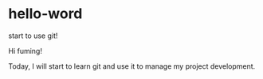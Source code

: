 # hello-word
start to use git!

Hi fuming!

Today, I will start to learn git and use it to manage my project development. 
